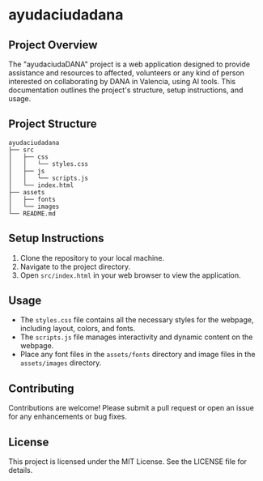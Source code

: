 # ayudaciudadana

## Project Overview
The "ayudaciudaDANA" project is a web application designed to provide assistance and resources to affected, volunteers or any kind of person interested on collaborating by DANA in Valencia, using AI tools. This documentation outlines the project's structure, setup instructions, and usage.

## Project Structure
```
ayudaciudadana
├── src
│   ├── css
│   │   └── styles.css
│   ├── js
│   │   └── scripts.js
│   └── index.html
├── assets
│   ├── fonts
│   └── images
└── README.md
```

## Setup Instructions
1. Clone the repository to your local machine.
2. Navigate to the project directory.
3. Open `src/index.html` in your web browser to view the application.

## Usage
- The `styles.css` file contains all the necessary styles for the webpage, including layout, colors, and fonts.
- The `scripts.js` file manages interactivity and dynamic content on the webpage.
- Place any font files in the `assets/fonts` directory and image files in the `assets/images` directory.

## Contributing
Contributions are welcome! Please submit a pull request or open an issue for any enhancements or bug fixes.

## License
This project is licensed under the MIT License. See the LICENSE file for details.
